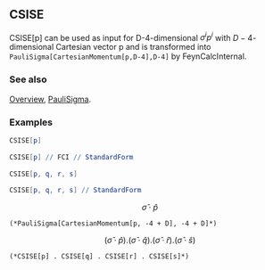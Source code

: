 ## CSISE

CSISE[p] can be used as input for D-4-dimensional $\sigma^i p^i$ with $D-4$-dimensional Cartesian vector p and is transformed into `PauliSigma[CartesianMomentum[p,D-4],D-4]` by FeynCalcInternal.

### See also

[Overview](Extra/FeynCalc.md), [PauliSigma](PauliSigma.md).

### Examples

```mathematica
CSISE[p] 
 
CSISE[p] // FCI // StandardForm 
 
CSISE[p, q, r, s] 
 
CSISE[p, q, r, s] // StandardForm
```

$$\hat{\sigma }\cdot \hat{p}$$

```
(*PauliSigma[CartesianMomentum[p, -4 + D], -4 + D]*)
```

$$\left(\hat{\sigma }\cdot \hat{p}\right).\left(\hat{\sigma }\cdot \hat{q}\right).\left(\hat{\sigma }\cdot \hat{r}\right).\left(\hat{\sigma }\cdot \hat{s}\right)$$

```
(*CSISE[p] . CSISE[q] . CSISE[r] . CSISE[s]*)
```
